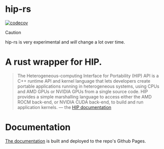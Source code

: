 # hip-rs

[![codecov](https://codecov.io/github/smedegaard/hip-rs/branch/main/graph/badge.svg?token=2J63ET3KII)](https://codecov.io/github/smedegaard/hip-rs)

> [!CAUTION]
> hip-rs is very experimental and *will* change a lot over time.

# A rust wrapper for HIP.

> The Heterogeneous-computing Interface for Portability (HIP) API is a C++ runtime API and kernel language that lets developers create portable applications running in heterogeneous systems, using CPUs and AMD GPUs or NVIDIA GPUs from a single source code. HIP provides a simple marshalling language to access either the AMD ROCM back-end, or NVIDIA CUDA back-end, to build and run application kernels.
> — the [HIP documentation](https://rocm.docs.amd.com/projects/HIP/en/latest/what_is_hip.html)

# Documentation

[The documentation](https://smedegaard.github.io/hip-rs/) is built and deployed to the repo's Github Pages. 
